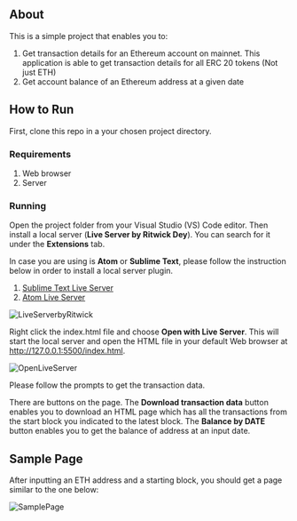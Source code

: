 ## About 

This is a simple project that enables you to:

1. Get transaction details for an Ethereum account on mainnet. This application is able to get transaction details for all ERC 20 tokens (Not just ETH)
2. Get account balance of an Ethereum address at a given date

## How to Run

First, clone this repo in a your chosen project directory.

### Requirements 

1. Web browser 
2. Server

### Running 

Open the project folder from your Visual Studio (VS) Code editor. Then install a local server (**Live Server by Ritwick Dey**). You can search for it under the **Extensions** tab.

In case you are using is **Atom** or **Sublime Text**, please follow the instruction below in order to install a local server plugin.

1. [Sublime Text Live Server](https://youtu.be/5CinAgQylao)
2. [Atom Live Server](https://atom.io/packages/atom-live-server)

![LiveServerbyRitwick](https://github.com/Mberic/hardhat-demo/assets/51446308/ddebd47a-ab48-4a73-ae11-a1ae864bc28a)


Right click the index.html file and choose **Open with Live Server**. This will start the local server and open the HTML file in your default Web browser at http://127.0.0.1:5500/index.html.

![OpenLiveServer](https://github.com/Mberic/hardhat-demo/assets/51446308/dd9b9050-7f0a-4287-8f9b-2603c912db2c)

Please follow the prompts to get the transaction data.

There are buttons on the page. The **Download transaction data** button enables you to download an HTML page which has all the transactions from the start block you indicated to the latest block. The **Balance by DATE** button enables you to get the balance of address at an input date.

## Sample Page 

After inputting an ETH address and a starting block, you should get a page similar to the one below:

![SamplePage](https://github.com/Mberic/hardhat-demo/assets/51446308/19e0facb-88be-4ee7-a3d3-9331c4c473c7)
